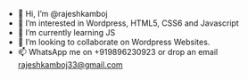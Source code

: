 - 👋 Hi, I’m @rajeshkamboj
- 👀 I’m interested in Wordpress, HTML5, CSS6 and Javascript
- 🌱 I’m currently learning JS
- 💞️ I’m looking to collaborate on Wordpress Websites.
- 📫 WhatsApp me on +919896230923 or drop an email rajeshkamboj33@gmail.com

<!---
rajeshkamboj/rajeshkamboj is a ✨ special ✨ repository because its `README.md` (this file) appears on your GitHub profile.
You can click the Preview link to take a look at your changes.
--->

